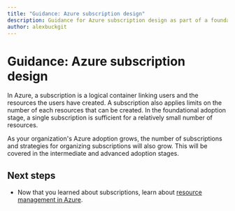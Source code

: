 ```yaml
---
title: "Guidance: Azure subscription design"
description: Guidance for Azure subscription design as part of a foundational cloud adoption strategy
author: alexbuckgit
---
```


# Guidance: Azure subscription design 

In Azure, a subscription is a logical container linking users and the resources the users have created. A subscription also applies limits on the number of each resources that can be created. In the foundational adoption stage, a single subscription is sufficient for a relatively small number of resources. 

As your organization's Azure adoption grows, the number of subscriptions and strategies for organizing subscriptions will also grow. This will be covered in the intermediate and advanced adoption stages. 

## Next steps

* Now that you learned about subscriptions, learn about [resource management in Azure](resource-manager-explainer.md).

